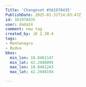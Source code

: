 ```yaml
---
Title: 'Changeset #161978435'
PublishDate: 2025-01-31T14:03:47Z
id: 161978435
user: dada24
comment: new tag
created_by: iD 2.30.4
tags:
- Montenegro
- Budva
bbox:
  min_lon: 18.8461147
  min_lat: 42.2940095
  max_lon: 18.8461243
  max_lat: 42.2940194

---
```

